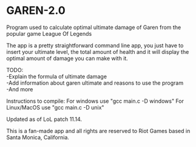 # GAREN-2.0
 Program used to calculate optimal ultimate damage of Garen from the popular game League Of Legends

The app is a pretty straightforward command line app, you just have to insert your ultimate level, the total amount of health and it will display the optimal amount of damage you can make with it. 

TODO:<br>
-Explain the formula of ultimate damage <br>
-Add information about garen ultimate and reasons to use the program<br>
-And more<br>

Instructions to compile:
For windows use "gcc main.c -D windows"
For Linux/MacOS use "gcc main.c -D unix"

Updated as of LoL patch 11.14.

This is a fan-made app and all rights are reserved to Riot Games based in Santa Monica, California.
